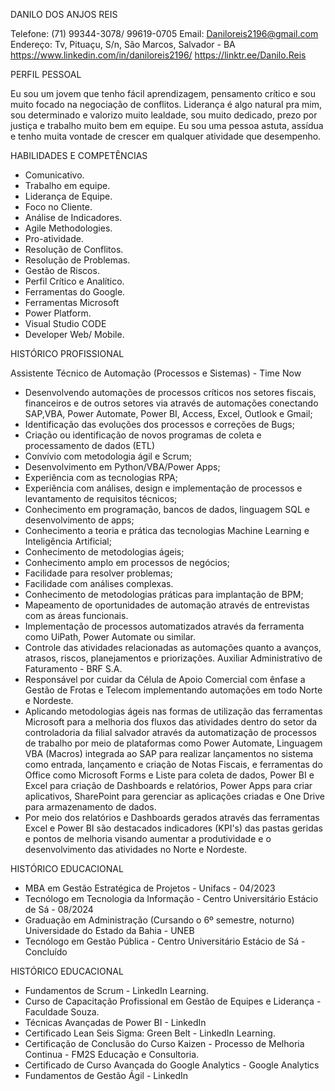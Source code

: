 DANILO DOS ANJOS REIS

Telefone: (71) 99344-3078/ 99619-0705
Email: Daniloreis2196@gmail.com
Endereço: Tv, Pituaçu, S/n, São Marcos,
Salvador - BA
https://www.linkedin.com/in/daniloreis2196/
https://linktr.ee/Danilo.Reis

PERFIL PESSOAL

Eu sou um jovem que tenho fácil
aprendizagem, pensamento crítico e sou
muito focado na negociação de conflitos.
Liderança é algo natural pra mim, sou
determinado e valorizo muito lealdade, sou
muito dedicado, prezo por justiça e
trabalho muito bem em equipe. Eu sou uma
pessoa astuta, assídua e tenho muita
vontade de crescer em qualquer atividade
que desempenho.

HABILIDADES E COMPETÊNCIAS

- Comunicativo.
- Trabalho em equipe.
- Liderança de Equipe.
- Foco no Cliente.
- Análise de Indicadores.
- Agile Methodologies.
- Pro-atividade.
- Resolução de Conflitos.
- Resolução de Problemas.
- Gestão de Riscos.
- Perfil Crítico e Analítico.
- Ferramentas do Google.
- Ferramentas Microsoft
- Power Platform.
- Visual Studio CODE
- Developer Web/ Mobile.

HISTÓRICO PROFISSIONAL

Assistente Técnico de Automação (Processos e Sistemas) - Time Now
- Desenvolvendo automações de processos críticos nos setores fiscais, financeiros e de
outros setores via através de automações conectando SAP,VBA, Power Automate, Power BI,
Access, Excel, Outlook e Gmail;
- Identificação das evoluções dos processos e correções de Bugs;
- Criação ou identificação de novos programas de coleta e processamento de dados (ETL)
- Convívio com metodologia ágil e Scrum;
- Desenvolvimento em Python/VBA/Power Apps;
- Experiência com as tecnologias RPA;
- Experiência com análises, design e implementação de processos e levantamento de
requisitos técnicos;
- Conhecimento em programação, bancos de dados, linguagem SQL e desenvolvimento de
apps;
- Conhecimento a teoria e prática das tecnologias Machine Learning e Inteligência Artificial;
- Conhecimento de metodologias ágeis;
- Conhecimento amplo em processos de negócios;
- Facilidade para resolver problemas;
- Facilidade com análises complexas.
- Conhecimento de metodologias práticas para implantação de BPM;
- Mapeamento de oportunidades de automação através de entrevistas com as áreas
funcionais.
- Implementação de processos automatizados através da ferramenta como UiPath, Power
Automate ou similar.
- Controle das atividades relacionadas as automações quanto a avanços, atrasos, riscos,
planejamentos e priorizações.
Auxiliar Administrativo de Faturamento - BRF S.A.
- Responsável por cuidar da Célula de Apoio Comercial com ênfase a Gestão de Frotas e
Telecom implementando automações em todo Norte e Nordeste.
- Aplicando metodologias ágeis nas formas de utilização das ferramentas Microsoft para a
melhoria dos fluxos das atividades dentro do setor da controladoria da filial salvador através
da automatização de processos de trabalho por meio de plataformas como Power Automate,
Linguagem VBA (Macros) integrada ao SAP para realizar lançamentos no sistema como
entrada, lançamento e criação de Notas Fiscais, e ferramentas do Office como Microsoft
Forms e Liste para coleta de dados, Power BI e Excel para criação de Dashboards e
relatórios, Power Apps para criar aplicativos, SharePoint para gerenciar as aplicações criadas
e One Drive para armazenamento de dados.
- Por meio dos relatórios e Dashboards gerados através das ferramentas Excel e Power BI são
destacados indicadores (KPI's) das pastas geridas e pontos de melhoria visando aumentar a
produtividade e o desenvolvimento das atividades no Norte e Nordeste.


HISTÓRICO EDUCACIONAL

- MBA em Gestão Estratégica de Projetos - Unifacs - 04/2023
- Tecnólogo em Tecnologia da Informação - Centro Universitário Estácio de Sá -
08/2024
- Graduação em Administração (Cursando o 6º semestre, noturno) Universidade do
Estado da Bahia - UNEB
- Tecnólogo em Gestão Pública - Centro Universitário Estácio de Sá - Concluído

HISTÓRICO EDUCACIONAL

- Fundamentos de Scrum - LinkedIn Learning.
- Curso de Capacitação Profissional em Gestão de Equipes e Liderança -
Faculdade Souza.
- Técnicas Avançadas de Power BI - LinkedIn
- Certificado Lean Seis Sigma: Green Belt - LinkedIn Learning.
- Certificação de Conclusão do Curso Kaizen - Processo de Melhoria Continua -
FM2S Educação e Consultoria.
- Certificado de Curso Avançada do Google Analytics - Google Analytics
- Fundamentos de Gestão Ágil - LinkedIn
